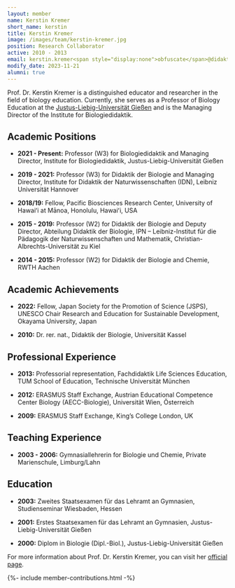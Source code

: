 ```yaml
---
layout: member
name: Kerstin Kremer
short_name: kerstin
title: Kerstin Kremer
image: /images/team/kerstin-kremer.jpg
position: Research Collaborator
active: 2010 - 2013
email: kerstin.kremer<span style="display:none">obfuscate</span>@didaktik.bio.uni-giessen.de
modify_date: 2023-11-21 
alumni: true
---
```


Prof. Dr. Kerstin Kremer is a distinguished educator and researcher in the field of biology education. Currently, she serves as a Professor of Biology Education at the [Justus-Liebig-Universität Gießen](https://www.uni-giessen.de/de/fbz/fb08/Inst/biologiedidaktik/) and is the Managing Director of the Institute for Biologiedidaktik.

## Academic Positions

- **2021 - Present:** Professor (W3) for Biologiedidaktik and Managing Director, Institute for Biologiedidaktik, Justus-Liebig-Universität Gießen

- **2019 - 2021:** Professor (W3) for Didaktik der Biologie and Managing Director, Institute for Didaktik der Naturwissenschaften (IDN), Leibniz Universität Hannover

- **2018/19:** Fellow, Pacific Biosciences Research Center, University of Hawaiʻi at Mānoa, Honolulu, Hawaiʻi, USA

- **2015 - 2019:** Professor (W2) for Didaktik der Biologie and Deputy Director, Abteilung Didaktik der Biologie, IPN – Leibniz-Institut für die Pädagogik der Naturwissenschaften und Mathematik, Christian-Albrechts-Universität zu Kiel

- **2014 - 2015:** Professor (W2) for Didaktik der Biologie and Chemie, RWTH Aachen

## Academic Achievements

- **2022:** Fellow, Japan Society for the Promotion of Science (JSPS), UNESCO Chair Research and Education for Sustainable Development, Okayama University, Japan

- **2010:** Dr. rer. nat., Didaktik der Biologie, Universität Kassel

## Professional Experience

- **2013:** Professorial representation, Fachdidaktik Life Sciences Education, TUM School of Education, Technische Universität München

- **2012:** ERASMUS Staff Exchange, Austrian Educational Competence Center Biology (AECC-Biologie), Universität Wien, Österreich

- **2009:** ERASMUS Staff Exchange, King’s College London, UK

## Teaching Experience

- **2003 - 2006:** Gymnasiallehrerin for Biologie und Chemie, Private Marienschule, Limburg/Lahn

## Education

- **2003:** Zweites Staatsexamen für das Lehramt an Gymnasien, Studienseminar Wiesbaden, Hessen

- **2001:** Erstes Staatsexamen für das Lehramt an Gymnasien, Justus-Liebig-Universität Gießen

- **2000:** Diplom in Biologie (Dipl.-Biol.), Justus-Liebig-Universität Gießen

For more information about Prof. Dr. Kerstin Kremer, you can visit her [official page](https://www.uni-giessen.de/de/fbz/fb08/Inst/biologiedidaktik/mitarbeiter/kerstinkremer).


{%- include member-contributions.html -%}